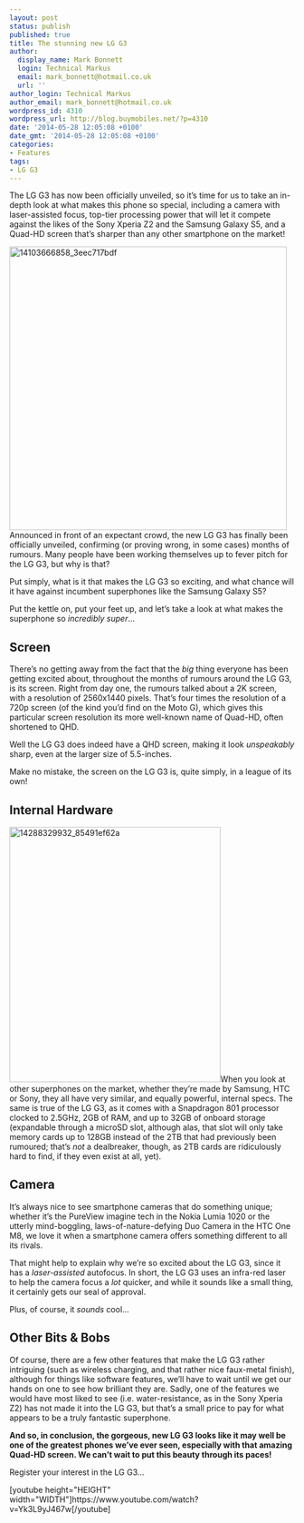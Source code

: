 ```yaml
---
layout: post
status: publish
published: true
title: The stunning new LG G3
author:
  display_name: Mark Bonnett
  login: Technical Markus
  email: mark_bonnett@hotmail.co.uk
  url: ''
author_login: Technical Markus
author_email: mark_bonnett@hotmail.co.uk
wordpress_id: 4310
wordpress_url: http://blog.buymobiles.net/?p=4310
date: '2014-05-28 12:05:08 +0100'
date_gmt: '2014-05-28 12:05:08 +0100'
categories:
- Features
tags:
- LG G3
---
```

<div id="stcpDiv">
<p><span class="postStandFirst">The LG G3 has now been officially unveiled, so it&rsquo;s time for us to take an in-depth look at what makes this phone so special, including a camera with laser-assisted focus, top-tier processing power that will let it compete against the likes of the Sony Xperia Z2 and the Samsung Galaxy S5, and a Quad-HD screen that&rsquo;s sharper than any other smartphone on the market!</span></p>
<p><img class="aligncenter size-full wp-image-4308" alt="14103666858_3eec717bdf" src="https://a1comms-blog-buymobiles.storage.googleapis.com/2014/06/14103666858_3eec717bdf.jpg" width="490" height="500" />Announced in front of an expectant crowd, the new LG G3 has finally been officially unveiled, confirming (or proving wrong, in some cases) months of rumours. Many people have been working themselves up to fever pitch for the LG G3, but why is that?</p>
<div id="stcpDiv">
<p>Put simply, what is it that makes the LG G3 so exciting, and what chance will it have against incumbent superphones like the Samsung Galaxy S5?</p>
<p>Put the kettle on, put your feet up, and let&rsquo;s take a look at what makes the superphone so <em>incredibly super</em>...</p>
<h2>Screen</h2>
<p>There&rsquo;s no getting away from the fact that the <em>big</em> thing everyone has been getting excited about, throughout the months of rumours around the LG G3, is its screen. Right from day one, the rumours talked about a 2K screen, with a resolution of 2560x1440 pixels. That&rsquo;s four times the resolution of a 720p screen (of the kind you&rsquo;d find on the Moto G), which gives this particular screen resolution its more well-known name of Quad-HD, often shortened to QHD.</p>
<p>Well the LG G3 does indeed have a QHD screen, making it look <em>unspeakably</em> sharp, even at the larger size of 5.5-inches.</p>
<p>Make no mistake, the screen on the LG G3 is, quite simply, in a league of its own!</p>
<h2>Internal Hardware</h2>
<p style="text-align: left;"><img class="aligncenter  wp-image-4303" alt="14288329932_85491ef62a" src="https://a1comms-blog-buymobiles.storage.googleapis.com/2014/06/14288329932_85491ef62a.jpg" width="373" height="450" />When you look at other superphones on the market, whether they&rsquo;re made by Samsung, HTC or Sony, they all have very similar, and equally powerful, internal specs. The same is true of the LG G3, as it comes with a Snapdragon 801 processor clocked to 2.5GHz, 2GB of RAM, and up to 32GB of onboard storage (expandable through a microSD slot, although alas, that slot will only take memory cards up to 128GB instead of the 2TB that had previously been rumoured; that&rsquo;s <em>not</em> a dealbreaker, though, as 2TB cards are ridiculously hard to find, if they even exist at all, yet).</p>
<div id="stcpDiv">
<h2>Camera</h2>
<p>It&rsquo;s always nice to see smartphone cameras that do something unique; whether it&rsquo;s the PureView imagine tech in the Nokia Lumia 1020 or the utterly mind-boggling, laws-of-nature-defying Duo Camera in the HTC One M8, we love it when a smartphone camera offers something different to all its rivals.</p>
<p>That might help to explain why we&rsquo;re so excited about the LG G3, since it has a <em>laser-assisted</em> autofocus. In short, the LG G3 uses an infra-red laser to help the camera focus a <em>lot</em> quicker, and while it sounds like a small thing, it certainly gets our seal of approval.</p>
<p>Plus, of course, it <em>sounds</em> cool...</p>
<h2>Other Bits &amp; Bobs</h2>
<p>Of course, there are a few other features that make the LG G3 rather intriguing (such as wireless charging, and that rather nice faux-metal finish), although for things like software features, we&rsquo;ll have to wait until we get our hands on one to see how brilliant they are. Sadly, one of the features we would have most liked to see (i.e. water-resistance, as in the Sony Xperia Z2) has not made it into the LG G3, but that&rsquo;s a small price to pay for what appears to be a truly fantastic superphone.</p>
<p><strong>And so, in conclusion, the gorgeous, new LG G3 looks like it may well be one of the greatest phones we&rsquo;ve ever seen, especially with that amazing Quad-HD screen. We can&rsquo;t wait to put this beauty through its paces! </strong></p>
<p><img alt="" src="https://www.buymobiles.net/images/bmp_rightarrow.gif" />Register your interest in the LG G3&hellip;</p>
<p>[youtube height="HEIGHT" width="WIDTH"]https://www.youtube.com/watch?v=Yk3L9yJ467w[/youtube]</p>
<p>&nbsp;</p>
</div>
</div>
</div>
